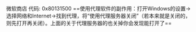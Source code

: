 微软商店
	代码: 0x80131500
	==使用代理软件的副作用：打开Windows的设置→选择网络和Internet→找到代理，将“使用代理服务器关闭”（若本来就是关闭的，则先打开再关闭）。上面的关于代理服务器的也关掉你会发现能打开了==
	
